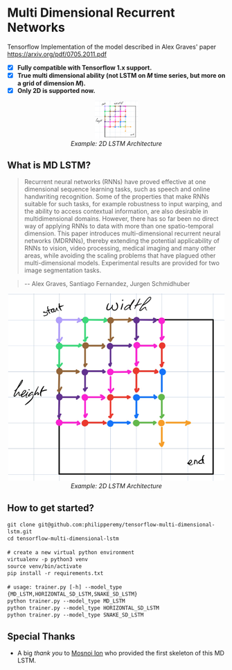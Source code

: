 # Multi Dimensional Recurrent Networks
Tensorflow Implementation of the model described in Alex Graves' paper https://arxiv.org/pdf/0705.2011.pdf

- [x] **Fully compatible with Tensorflow 1.x support.**
- [x] **True multi dimensional ability (not LSTM on *M* time series, but more on a grid of dimension *M*).**
- [x] **Only 2D is supported now.**

<p align="center">
  <img src="assets/2d_lstm_1.png" width="100">
  <br><i>Example: 2D LSTM Architecture</i>
</p>

## What is MD LSTM?

> Recurrent neural networks (RNNs) have proved effective at one dimensional sequence learning tasks, such as speech and online handwriting recognition. Some of the properties that make RNNs suitable for such tasks, for example robustness
to input warping, and the ability to access contextual information, are also desirable in multidimensional domains. However, there has so far been no direct way of applying RNNs to data with more than one spatio-temporal dimension. This paper introduces multi-dimensional recurrent neural networks (MDRNNs), thereby extending the potential applicability of RNNs to vision, video processing, medical imaging and many other areas, while avoiding the scaling problems that have plagued other multi-dimensional models. Experimental results are provided for two image segmentation tasks.


> -- Alex Graves, Santiago Fernandez, Jurgen Schmidhuber

<p align="center">
  <img src="assets/2d_lstm_1.png" width="500">
  <br><i>Example: 2D LSTM Architecture</i>
</p>

## How to get started?
```
git clone git@github.com:philipperemy/tensorflow-multi-dimensional-lstm.git
cd tensorflow-multi-dimensional-lstm

# create a new virtual python environment
virtualenv -p python3 venv
source venv/bin/activate
pip install -r requirements.txt

# usage: trainer.py [-h] --model_type {MD_LSTM,HORIZONTAL_SD_LSTM,SNAKE_SD_LSTM}
python trainer.py --model_type MD_LSTM
python trainer.py --model_type HORIZONTAL_SD_LSTM
python trainer.py --model_type SNAKE_SD_LSTM
```


## Special Thanks
- A big *thank you* to [Mosnoi Ion](https://stackoverflow.com/questions/42071074/multidimentional-lstm-tensorflow) who provided the first skeleton of this MD LSTM.
